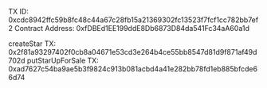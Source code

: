 TX ID: 0xcdc8942ffc59b8fc48c44a67c28fb15a21369302fc13523f7fcf1cc782bb7ef2
Contract Address: 0xfDBEd1EE199ddE8Db6873D84da541Fc34aA60a1d

createStar TX: 0x2f81a93297402f0cb8a04671e53cd3e264b4ce55bb8547d81d9f871af49d702d
putStarUpForSale TX: 0xad7627c54ba9ae5b3f9824c913b081acbd4a41e282bb78fd1eb885bfcde66d74
